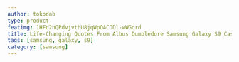 ```yaml
---
author: tokodab
type: product
featimg: 1HFd2nQPdvjvthU8jqWpOACODl-wWGqrd
title: Life-Changing Quotes From Albus Dumbledore Samsung Galaxy S9 Case
tags: [samsung, galaxy, s9]
category: [samsung]
---
```

